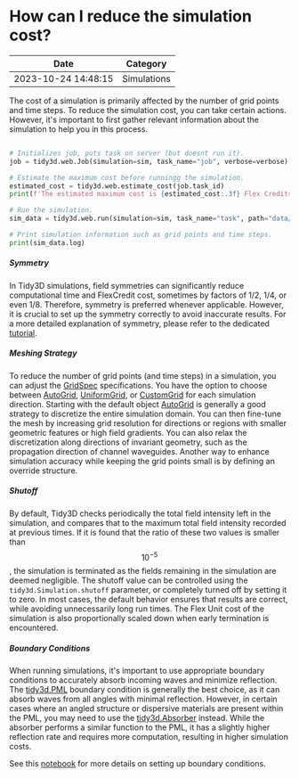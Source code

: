 # How can I reduce the simulation cost?

| Date       | Category    |
|------------|-------------|
| 2023-10-24 14:48:15 | Simulations |


The cost of a simulation is primarily affected by the number of grid points and time steps. To reduce the simulation cost, you can take certain actions. However, it's important to first gather relevant information about the simulation to help you in this process.



```python

# Initializes job, puts task on server (but doesnt run it).
job = tidy3d.web.Job(simulation=sim, task_name="job", verbose=verbose)

# Estimate the maximum cost before runningg the simulation.
estimated_cost = tidy3d.web.estimate_cost(job.task_id)
print(f'The estimated maximum cost is {estimated_cost:.3f} Flex Credits.')

# Run the simulation.
sim_data = tidy3d.web.run(simulation=sim, task_name="task", path="data/data.hdf5", verbose=True)

# Print simulation information such as grid points and time steps.
print(sim_data.log)

```



##### Symmetry

In Tidy3D simulations, field symmetries can significantly reduce computational time and FlexCredit cost, sometimes by factors of 1/2, 1/4, or even 1/8. Therefore, symmetry is preferred whenever applicable. However, it is crucial to set up the symmetry correctly to avoid inaccurate results. For a more detailed explanation of symmetry, please refer to the dedicated [tutorial](https://www.flexcompute.com/tidy3d/examples/notebooks/Symmetry/).

##### Meshing Strategy

To reduce the number of grid points (and time steps) in a simulation, you can adjust the [GridSpec](https://docs.flexcompute.com/projects/tidy3d/en/stable/_autosummary/tidy3d.GridSpec.html) specifications. You have the option to choose between [AutoGrid](https://docs.flexcompute.com/projects/tidy3d/en/stable/_autosummary/tidy3d.AutoGrid.html), [UniformGrid](https://docs.flexcompute.com/projects/tidy3d/en/stable/_autosummary/tidy3d.UniformGrid.html), or [CustomGrid](https://docs.flexcompute.com/projects/tidy3d/en/stable/_autosummary/tidy3d.CustomGrid.html) for each simulation direction. Starting with the default object [AutoGrid](https://docs.flexcompute.com/projects/tidy3d/en/stable/_autosummary/tidy3d.AutoGrid.html) is generally a good strategy to discretize the entire simulation domain. You can then fine-tune the mesh by increasing grid resolution for directions or regions with smaller geometric features or high field gradients. You can also relax the discretization along directions of invariant geometry, such as the propagation direction of channel waveguides. Another way to enhance simulation accuracy while keeping the grid points small is by defining an override structure.

##### Shutoff

By default, Tidy3D checks periodically the total field intensity left in the simulation, and compares that to the maximum total field intensity recorded at previous times. If it is found that the ratio of these two values is smaller than​​​ $$10^{-5}$$​​, the simulation is terminated as the fields remaining in the simulation are deemed negligible. The shutoff value can be controlled using the `tidy3d.Simulation.shutoff` parameter, or completely turned off by setting it to zero. In most cases, the default behavior ensures that results are correct, while avoiding unnecessarily long run times. The Flex Unit cost of the simulation is also proportionally scaled down when early termination is encountered.

##### Boundary Conditions

When running simulations, it's important to use appropriate boundary conditions to accurately absorb incoming waves and minimize reflection. The [tidy3d.PML](https://docs.flexcompute.com/projects/tidy3d/en/latest/_autosummary/tidy3d.PML.html#tidy3d.PML) boundary condition is generally the best choice, as it can absorb waves from all angles with minimal reflection. However, in certain cases where an angled structure or dispersive materials are present within the PML, you may need to use the [tidy3d.Absorber](https://docs.flexcompute.com/projects/tidy3d/en/latest/_autosummary/tidy3d.Absorber.html#tidy3d.Absorber) instead. While the absorber performs a similar function to the PML, it has a slightly higher reflection rate and requires more computation, resulting in higher simulation costs.

See this [notebook](https://www.flexcompute.com/tidy3d/examples/notebooks/BoundaryConditions/) for more details on setting up boundary conditions.

<!-- notionvc: 236d2784-3134-4b85-9b57-777825079203 -->
